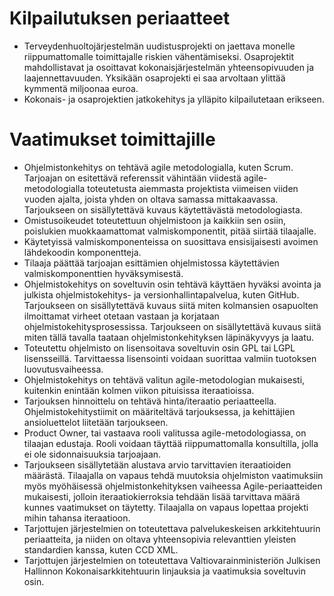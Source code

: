 # Kilpailutuksen periaatteet
- Terveydenhuoltojärjestelmän uudistusprojekti on jaettava monelle riippumattomalle toimittajalle riskien vähentämiseksi. Osaprojektit mahdollistavat ja osoittavat kokonaisjärjestelmän yhteensopivuuden ja laajennettavuuden. Yksikään osaprojekti ei saa arvoltaan ylittää kymmentä miljoonaa euroa.
- Kokonais- ja osaprojektien jatkokehitys ja ylläpito kilpailutetaan erikseen.

# Vaatimukset toimittajille
- Ohjelmistonkehitys on tehtävä agile metodologialla, kuten Scrum. Tarjoajan on esitettävä referenssit vähintään viidestä agile-metodologialla toteutetusta aiemmasta projektista viimeisen viiden vuoden ajalta, joista yhden on oltava samassa mittakaavassa. Tarjoukseen on sisällytettävä kuvaus käytettävästä metodologiasta.
- Omistusoikeudet toteutettuun ohjelmistoon ja kaikkiin sen osiin, poislukien muokkaamattomat valmiskomponentit, pitää siirtää tilaajalle.
- Käytetyissä valmiskomponenteissa on suosittava ensisijaisesti avoimen lähdekoodin komponentteja.
- Tilaaja päättää tarjoajan esittämien ohjelmistossa käytettävien valmiskomponenttien hyväksymisestä.
- Ohjelmistokehitys on soveltuvin osin tehtävä käyttäen hyväksi avointa ja julkista ohjelmistokehitys- ja versionhallintapalvelua, kuten GitHub. Tarjoukseen on sisällytettävä kuvaus siitä miten kolmansien osapuolten ilmoittamat virheet otetaan vastaan ja korjataan ohjelmistokehitysprosessissa. Tarjoukseen on sisällytettävä kuvaus siitä miten tällä tavalla taataan ohjelmistonkehityksen läpinäkyvyys ja laatu.
- Toteutettu ohjelmisto on lisensoitava soveltuvin osin GPL tai LGPL lisensseillä. Tarvittaessa lisensointi voidaan suorittaa valmiin tuotoksen luovutusvaiheessa.
- Ohjelmistokehitys on tehtävä valitun agile-metodologian mukaisesti, kuitenkin enintään kolmen viikon pituisissa iteraatioissa.
- Tarjouksen hinnoittelu on tehtävä hinta/iteraatio periaatteella. Ohjelmistokehitystiimit on määriteltävä tarjouksessa, ja kehittäjien ansioluettelot liitetään tarjoukseen.
- Product Owner, tai vastaava rooli valitussa agile-metodologiassa, on tilaajan edustaja. Rooli voidaan täyttää riippumattomalla konsultilla, jolla ei ole sidonnaisuuksia tarjoajaan.
- Tarjoukseen sisällytetään alustava arvio tarvittavien iteraatioiden määrästä. Tilaajalla on vapaus tehdä muutoksia ohjelmiston vaatimuksiin myös myöhäisessä ohjelmistonkehityksen vaiheessa Agile-periaatteiden mukaisesti, jolloin iteraatiokierroksia tehdään lisää tarvittava määrä kunnes vaatimukset on täytetty. Tilaajalla on vapaus lopettaa projekti mihin tahansa iteraatioon.
- Tarjottujen järjestelmien on toteutettava palvelukeskeisen arkkitehtuurin periaatteita, ja niiden on oltava yhteensopivia relevanttien yleisten standardien kanssa, kuten CCD XML.
- Tarjottujen järjestelmien on toteutettava Valtiovarainministeriön Julkisen Hallinnon Kokonaisarkkitehtuurin linjauksia ja vaatimuksia soveltuvin osin.
